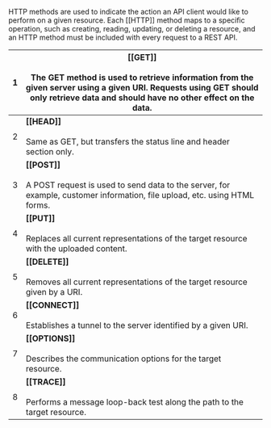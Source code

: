 HTTP methods are used to indicate the action an API client would like to perform on a given resource. Each [[HTTP]] method maps to a specific operation, such as creating, reading, updating, or deleting a resource, and an HTTP method must be included with every request to a REST API.

| 1 | **[[GET]]**<br><br>The GET method is used to retrieve information from the given server using a given URI. Requests using GET should only retrieve data and should have no other effect on the data. |
| ---- | ---- |
| 2 | **[[HEAD]]**<br><br>Same as GET, but transfers the status line and header section only. |
| 3 | **[[POST]]**<br><br>A POST request is used to send data to the server, for example, customer information, file upload, etc. using HTML forms. |
| 4 | **[[PUT]]**<br><br>Replaces all current representations of the target resource with the uploaded content. |
| 5 | **[[DELETE]]**<br><br>Removes all current representations of the target resource given by a URI. |
| 6 | **[[CONNECT]]**<br><br>Establishes a tunnel to the server identified by a given URI. |
| 7 | **[[OPTIONS]]**<br><br>Describes the communication options for the target resource. |
| 8 | **[[TRACE]]**<br><br>Performs a message loop-back test along the path to the target resource. |

